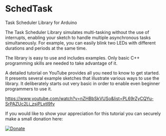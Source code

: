 # SchedTask
Task Scheduler Library for Arduino

The Task Scheduler Library simulates multi-tasking without the use of interrupts, enabling your sketch to handle multiple asynchronous tasks simultaneously. For example, you can easily blink two LEDs with different durations and periods at the same time.

The library is easy to use and includes examples. Only basic C++ programming skills are needed to take advantage of it.

A detailed tutorial on YouTube provides all you need to know to get started. It presents several example sketches that illustrate various ways to use the library. It deliberately starts out very basic in order to enable even beginner programmers to use it.

https://www.youtube.com/watch?v=nZHBbSkVUSo&list=PL69rZyCQYu-SrPAZUc2Lj_zsjPLxtI9fv

If you would like to show your appreciation for this tutorial you can securely make a small donation here:

[![Donate](https://www.paypalobjects.com/en_US/i/btn/btn_donateCC_LG.gif)](https://www.paypal.com/cgi-bin/webscr?cmd=_s-xclick&hosted_button_id=A2J54W4JEHZ6C)